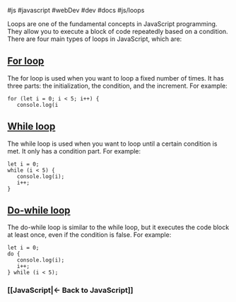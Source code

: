 #js #javascript #webDev #dev #docs #js/loops

Loops are one of the fundamental concepts in JavaScript programming. They allow you to execute a block of code repeatedly based on a condition. There are four main types of loops in JavaScript, which are:

## [For loop](For%20loop.md)

The for loop is used when you want to loop a fixed number of times. It has three parts: the initialization, the condition, and the increment. For example:

```
for (let i = 0; i < 5; i++) {
   console.log(i
```


## [While loop](While%20loop.md)

The while loop is used when you want to loop until a certain condition is met. It only has a condition part. For example:

```
let i = 0;
while (i < 5) {
   console.log(i);
   i++;
}

```


## [Do-while loop](Do-while%20loop.md)

The do-while loop is similar to the while loop, but it executes the code block at least once, even if the condition is false. For example:

```
let i = 0;
do {
   console.log(i);
   i++;
} while (i < 5);

```



### [[JavaScript|<- Back to JavaScript]]